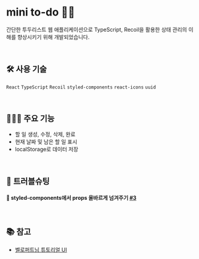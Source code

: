 # mini to-do ✍🏻

간단한 투두리스트 웹 애플리케이션으로 TypeScript, Recoil을 활용한 상태 관리의 이해를 향상시키기 위해 개발되었습니다.

<br />

## 🛠️ 사용 기술
`React` `TypeScript` `Recoil` `styled-components` `react-icons` `uuid` 

<br />

## 👩🏻‍💻 주요 기능
- 할 일 생성, 수정, 삭제, 완료
- 현재 날짜 및 남은 할 일 표시
- localStorage로 데이터 저장
  
<br />

## 👾 트러블슈팅
#### 💅 styled-components에서 props 올바르게 넘겨주기 [#3](https://github.com/bibidibovidiboo/mini-to-do/issues/3#issue-2094660549) 
<br />

## 📚 참고
- [벨로퍼트님 튜토리얼 UI](https://react.vlpt.us/mashup-todolist/)
  
